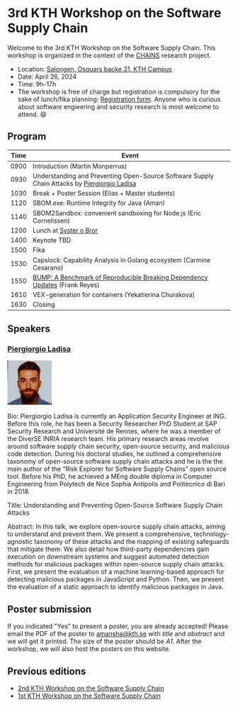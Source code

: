 # 3rd KTH Workshop on the Software Supply Chain

Welcome to the 3rd KTH Workshop on the Software Supply Chain.
This workshop is organized in the context of the [CHAINS](https://chains.proj.kth.se/) research project.


* Location: [Salongen, Osquars backe 31, KTH Campus](https://www.kth.se/places/room/id/2ce773d5-3190-4588-8618-27ea2822000b)
* Date: April 26, 2024
* Time: 9h-17h
* The workshop is free of charge but registration is compulsory for the sake of lunch/fika planning: [Registration form](https://www.kth.se/form/65df0be2785f1239a4a89fee).
Anyone who is curious about software engieering and security research is most welcome to attend. 😄 

## Program

<table class="tg">
<thead>
  <tr>
    <th class="tg-c3ow">Time</th>
    <th class="tg-c3ow">Event</th>
  </tr>
</thead>
<tbody>
  <tr>
    <td class="tg-c3ow">0900</td>
    <td class="tg-c3ow">Introduction (Martin Monperrus)</td>
  </tr>
  <tr>
    <td class="tg-c3ow">0930</td>
    <td class="tg-c3ow">Understanding and Preventing Open-Source Software Supply Chain Attacks by <a href="https://scholar.google.com/citations?hl=it&user=LMHpRBkAAAAJ">Piergiorgio Ladisa</a></td>

  </tr>
  <tr>
    <td class="tg-c3ow">1030</td>
    <td class="tg-c3ow">Break + Poster Session (Elias + Master students)</td>
  </tr>
  <tr>
    <td class="tg-c3ow">1120</td>
    <td class="tg-c3ow">SBOM.exe: Runtime Integrity for Java (Aman)</td>
  </tr>
  <tr>
    <td class="tg-c3ow">1140</td>
    <td class="tg-c3ow">SBOM2Sandbox: convenient sandboxing for Node.js (Eric Cornelissen)</td>
  </tr>
  <tr>
    <td class="tg-c3ow">1200</td>
    <td class="tg-c3ow">Lunch at <a href="https://systerobror.se/" target="_blank">Syster o Bror</a></td>
  </tr>
  <tr>
    <td class="tg-c3ow">1400</td>
    <td class="tg-c3ow">Keynote TBD</td> 
  </tr>
  <tr>
    <td class="tg-c3ow">1500</td>
    <td class="tg-c3ow">Fika</td>
  </tr>
  <tr>
    <td class="tg-c3ow">1530</td>
    <td class="tg-c3ow">Capslock: Capability Analysis in Golang ecosystem (Carmine Cesarano)</td>
  </tr>
  <tr>
    <td class="tg-c3ow">1550</td>
    <td class="tg-c3ow"><a href="https://arxiv.org/abs/2401.09906">BUMP: A Benchmark of Reproducible Breaking Dependency Updates</a> (Frank Reyes)</td>
  </tr>
  <tr>
    <td class="tg-c3ow">1610</td>
    <td class="tg-c3ow">VEX-generation for containers (Yekatierina Churakova)</td>
  </tr>
  <tr>
    <td class="tg-c3ow">1630</td>
    <td class="tg-c3ow">Closing</td>
  </tr>
</tbody>
</table>

## Speakers

### [Piergiorgio Ladisa](https://scholar.google.com/citations?hl=it&user=LMHpRBkAAAAJ)

<img src="workshop_3_assets/piergiorgio_ladisa.jpeg" alt="Piergiorgio Ladisa" width=100px />

Bio: Piergiorgio Ladisa is currently an Application Security Engineer at ING. Before this role, he has been a Security Researcher PhD Student at SAP Security Research and Université de Rennes, where he was a member of the DiverSE INRIA research team. His primary research areas revolve around software supply chain security, open-source security, and malicious code detection. During his doctoral studies, he outlined a comprehensive taxonomy of open-source software supply chain attacks and he is the the main author of the “Risk Explorer for Software Supply Chains” open source tool.
Before his PhD, he achieved a MEng double diploma in Computer Engineering from Polytech de Nice Sophia Antipolis and Politecnico di Bari in 2018. 

Title: Understanding and Preventing Open-Source Software Supply Chain Attacks

Abstract: In this talk, we explore open-source supply chain attacks, aiming to understand and prevent them. We present a comprehensive, technology-agnostic taxonomy of these attacks and the mapping of existing safeguards that mitigate them. We also detail how third-party dependencies gain execution on downstream systems and suggest automated detection methods for malicious packages within open-source supply chain attacks. First, we present the evaluation of a machine learning-based approach for detecting malicious packages in JavaScript and Python. Then, we present the evaluation of a static approach to identify malicious packages in Java.

## Poster submission

If you indicated "Yes" to present a poster, you are already accepted!
Please email the PDF of the poster to amansha@kth.se with *title* and *abstract* and we will get it printed.
The size of the poster should be *A1*.
After the workshop, we will also host the posters on this website.

## Previous editions

- [2nd KTH Workshop on the Software Supply Chain](/software-supply-chain-workshop-2.md)
- [1st KTH Workshop on the Software Supply Chain](/software-suppply-chain-workshop-1.md)
